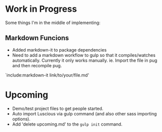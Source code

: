 # Work in Progress

Some things I'm in the middle of implementing:

## Markdown Funcions

- Added markdown-it to package dependencies
- Need to add a markdown workflow to gulp so that it compiles/watches automatically. Currently it only works manually. ie. Import the file in pug and then recompile pug.

`include:markdown-it link/to/your/file.md'

# Upcoming

- Demo/test project files to get people started.
- Auto import Luscious via gulp command (and also other sass importing options).
- Add 'delete upcoming.md' to the `gulp init` command.

